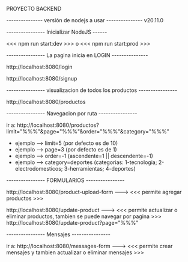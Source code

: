 PROYECTO BACKEND

--------------- versión de nodejs a usar ---------------
v20.11.0

---------------- Inicializar NodeJS ------

<<< npm run start:dev >>> 
          o
<<< npm run start:prod >>>


---------------- La pagina inicia en LOGIN ---------------

http://localhost:8080/login

http://localhost:8080/signup


---------------- visualizacion de todos los productos ----------------

http://localhost:8080/productos


---------------- Navegacion por ruta ----------------

ir a: http://localhost:8080/productos?limit="%%%"&page="%%%"&order="%%%"&category="%%%"

- ejemplo --> limit=5 (por defecto es de 10) 
- ejemplo --> page=3 (por defecto es de 1) 
- ejemplo --> order=-1 (ascendente=1 || descendente=-1) 
- ejemplo --> category=deportes (categorias: 1-tecnologia; 2-electrodomesticos; 3-herramientas; 4-deportes)


---------------- FORMULARIOS ----------------

http://localhost:8080/product-upload-form ---> <<< permite agregar productos >>>

http://localhost:8080/update-product ---> <<< permite actualizar o eliminar productos, tambien se puede navegar por pagina >>>
http://localhost:8080/update-product?page="%%%"



---------------- Mensajes ----------------

ir a: http://localhost:8080/messages-form ---> <<< permite crear mensajes y tambien actualizar o eliminar mensajes >>>
